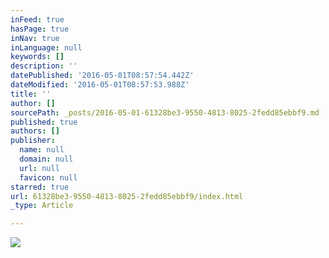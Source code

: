 ```yaml
---
inFeed: true
hasPage: true
inNav: true
inLanguage: null
keywords: []
description: ''
datePublished: '2016-05-01T08:57:54.442Z'
dateModified: '2016-05-01T08:57:53.988Z'
title: ''
author: []
sourcePath: _posts/2016-05-01-61328be3-9550-4813-8025-2fedd85ebbf9.md
published: true
authors: []
publisher:
  name: null
  domain: null
  url: null
  favicon: null
starred: true
url: 61328be3-9550-4813-8025-2fedd85ebbf9/index.html
_type: Article

---
```

![](https://the-grid-user-content.s3-us-west-2.amazonaws.com/33894092-5214-4bee-8f58-40dcbd8ba84d.png)